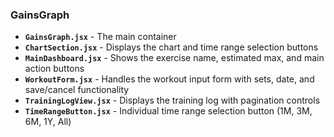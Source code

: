 ### GainsGraph
- **`GainsGraph.jsx`** - The main container
- **`ChartSection.jsx`** - Displays the chart and time range selection buttons
- **`MainDashboard.jsx`** - Shows the exercise name, estimated max, and main action buttons
- **`WorkoutForm.jsx`** - Handles the workout input form with sets, date, and save/cancel functionality
- **`TrainingLogView.jsx`** - Displays the training log with pagination controls
- **`TimeRangeButton.jsx`** - Individual time range selection button (1M, 3M, 6M, 1Y, All)
